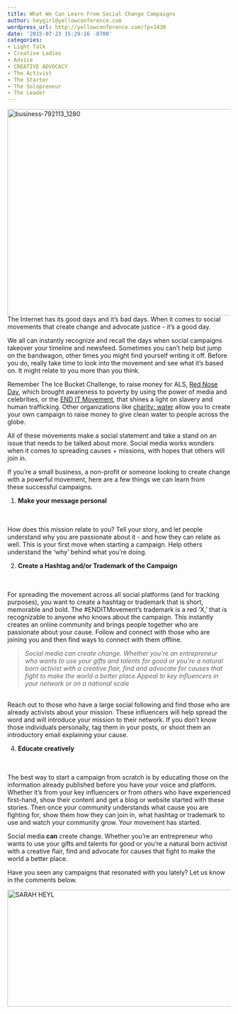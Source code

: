 ```yaml
---
title: What We Can Learn From Social Change Campaigns
author: heygirl@yellowconference.com
wordpress_url: http://yellowconference.com/?p=3430
date: '2015-07-23 15:29:16 -0700'
categories:
- Light Talk
- Creative Ladies
- Advice
- CREATIVE ADVOCACY
- The Activist
- The Starter
- The Solopreneur
- The Leader
---
```

<p><a href="http://yellowconference.com/wp-content/uploads/2015/07/business-792113_1280.jpg"><img class="aligncenter size-full wp-image-3432" src="http://yellowconference.com/wp-content/uploads/2015/07/business-792113_1280.jpg" alt="business-792113_1280" width="700" height="466" /></a>The Internet has its good days and it&rsquo;s bad days.&nbsp;When it comes to social movements that create change and advocate justice - it&rsquo;s a good day.</p>
<p>We all can instantly recognize and recall the days when&nbsp;social campaigns takeover your timeline and newsfeed. Sometimes you can&rsquo;t help but jump on the bandwagon, other times you might find yourself writing it off. Before you do, really take time to look into the movement and see what it&rsquo;s based on. It might relate to you more than you think.</p>
<p>Remember The Ice Bucket Challenge, to raise money for ALS, <a href="rednoseday.org" target="_blank">Red Nose Day</a>, which brought awareness to poverty by using the power of media and celebrities,&nbsp;or the <a href="enditmovement.com" target="_blank">END IT Movement</a>, that shines a light on slavery and human trafficking. Other organizations like <a href="http://www.charitywater.org/" target="_blank">charity: water</a> allow you to create your own campaign to raise money to give clean water to&nbsp;people across the globe.</p>
<p>All of&nbsp;these movements make a social statement and take a stand on an issue that needs to be talked about more. Social media works wonders when it comes to spreading causes + missions, with hopes that others will join in.</p>
<p>If you&rsquo;re a small business, a non-profit or someone looking to create change with a powerful movement, here are a few things we can learn from these&nbsp;successful&nbsp;campaigns.</p>
<ol>
<li><strong> Make your message personal</strong></li><br />
</ol><br />
How does this mission relate to you? Tell your story, and let people understand why you are passionate about it - and how they can relate as well. This is your first move when starting a campaign. Help others understand the &lsquo;why&rsquo; behind what you&rsquo;re doing.</p>
<ol start="2">
<li><strong> Create a Hashtag and/or Trademark of the Campaign</strong></li><br />
</ol><br />
For spreading the movement across all social platforms (and for tracking purposes), you want to create a hashtag or trademark that is short, memorable and bold. The #ENDITMovement&rsquo;s trademark is a red&nbsp;&lsquo;X,&rsquo; that is recognizable to anyone who knows about the campaign. This instantly creates an online community and brings people together who are passionate about your cause. Follow and connect with those who are joining you and then find ways to connect with them offline.</p>
<blockquote><p><em>Social media can create change. Whether you&rsquo;re an entrepreneur who wants to use your gifts and talents for good or you&rsquo;re a natural born activist with a creative flair, find and advocate for causes that fight to make the world a better place.Appeal to key influencers in your network or on a national scale</em></blockquote><br />
Reach out to those who have a large social following and find those who are already activists about your mission. These influencers will help spread the word and will introduce your mission to their network. If you don&rsquo;t know those individuals personally, tag them in your posts, or shoot them an introductory email explaining your cause.</p>
<ol start="4">
<li><strong> Educate creatively</strong></li><br />
</ol><br />
The best way to start a campaign from scratch is by educating those on the information already published before you have your voice and platform. Whether it&rsquo;s from your key influencers or from others who have experienced first-hand, show their content and get a blog or website started with these stories. Then once your community understands what cause you are fighting for, show them how they can join in, what hashtag or trademark to use and watch your community grow. Your movement has started.</p>
<p>Social media<strong> can</strong> create change. Whether you&rsquo;re an entrepreneur who wants to use your gifts and talents for good or you&rsquo;re a natural born activist with a creative flair, find and advocate for causes that fight to make the world a better place.</p>
<p>Have you seen any campaigns that resonated with you lately? Let us know in the comments below.</p>
<p><a href="http://www.sarahheyl.com/" target="_blank"><img class="aligncenter size-full wp-image-3435" src="http://yellowconference.com/wp-content/uploads/2015/07/SARAH-HEYL.jpg" alt="SARAH HEYL" width="700" height="264" /></a></p>
